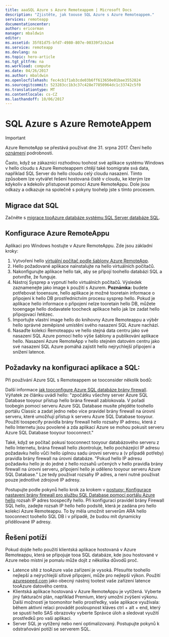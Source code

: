 ```yaml
---
title: aaaSQL Azure s Azure Remoteappem | Microsoft Docs
description: "Zjistěte, jak toouse SQL Azure s Azure Remoteappem."
services: remoteapp
documentationcenter: 
author: ericorman
manager: mbaldwin
editor: 
ms.assetid: 35f81d75-bfd7-4980-807e-00339f2cb2a4
ms.service: remoteapp
ms.devlang: na
ms.topic: hero-article
ms.tgt_pltfrm: na
ms.workload: compute
ms.date: 04/26/2017
ms.author: mbaldwin
ms.openlocfilehash: fec4cb1f1ab3cde03b6ff613650e01bae3552824
ms.sourcegitcommit: 523283cc1b3c37c428e77850964dc1c33742c5f0
ms.translationtype: MT
ms.contentlocale: cs-CZ
ms.lasthandoff: 10/06/2017
---
```

# <a name="sql-azure-with-azure-remoteapp"></a>SQL Azure s Azure RemoteAppem
> [!IMPORTANT]
> Azure RemoteApp se přestává používat dne 31. srpna 2017. Čtení hello [oznámení](https://go.microsoft.com/fwlink/?linkid=821148) podrobnosti.
> 
> 

Často, když se zákazníci rozhodnou toohost své aplikace systému Windows v hello cloudu s Azure Remoteappem chtějí také toomigrate svá data, například SQL Server do hello cloudu celý cloudu nasazení. Tímto způsobem lze vytvářet řešení hostovaná čistě v cloudu, ke kterým lze kdykoliv a kdekoliv přistupovat pomocí Azure RemoteAppu. Dole jsou odkazy a odkazuje na společně s pokyny toohelp jste s tímto procesem.  

## <a name="migrate-your-sql-data"></a>Migrace dat SQL
Začněte s [migrace tooAzure databáze systému SQL Server databáze SQL](../sql-database/sql-database-cloud-migrate.md). 

## <a name="configure-azure-remoteapp"></a>Konfigurace Azure RemoteAppu
Aplikaci pro Windows hostujte v Azure RemoteAppu. Zde jsou základní kroky:

1. Vytvoření hello [virtuální počítač podle šablony Azure RemoteApp](remoteapp-imageoptions.md). 
2. Hello požadované aplikace nainstalujte na hello virtuálních počítačů.
3. Nakonfigurujte aplikace hello tak, aby se připojí toohello databázi SQL a potvrďte, že funguje.
4. Nástroj Sysprep a vypnutí hello virtuálních počítačů. Výsledek zaznamenejte jako image k použití s Azurem. **Poznámka:** budete potřebovat tooensure, hello aplikace je možné tooretain informace o připojení k hello DB prostřednictvím procesu sysprep hello. Pokud je aplikace hello informace o připojení nelze tooretain hello DB, můžete tooengage hello dodavatele toocheck aplikace hello jak lze zadat hello připojovací řetězec.
5. Importujte vlastní image hello do knihovny Azure Remoteappu a výběr hello správné zeměpisné umístění svého nasazení SQL Azure nachází. 
6. Nasaďte kolekci Remoteappu ve hello stejná data centru jako své nasazení SQL Azure pomocí hello výše šablony a publikování aplikace hello. Nasazení Azure RemoteApp v hello stejném datovém centru jako své nasazení SQL Azure pomáhá zajistit hello nejrychlejší připojení a snížení latence. 

## <a name="app-and-sql-configuration-considerations"></a>Požadavky na konfiguraci aplikace a SQL:
Při používání Azure SQL s Remoteappem se tooconsider několik bodů:

Další informace [jak tooconfigure Azure SQL databáze brány firewall](../sql-database/sql-database-firewall-configure.md). Výňatek ze článku uvádí hello: "zpočátku všechny server Azure SQL Database tooyour přístup hello brána firewall zablokovala. V pořadí toobegin pomocí serveru Azure SQL Database musíte přejděte toohello portálu Classic a zadat jedno nebo více pravidel brány firewall na úrovni serveru, které umožňují přístup k serveru Azure SQL Database tooyour. Použití toospecify pravidla brány firewall hello rozsahy IP adresu, která z hello Internetu jsou povolené a zda aplikací Azure se mohou pokusit serveru Azure SQL Database tooyour tooconnect."

Také, když se počítač pokusí tooconnect tooyour databázového serveru z hello Internetu, brána firewall hello zkontroluje, hello pocházející IP adresu požadavku hello vůči hello úplnou sadu úrovni serveru a (v případě potřeby) pravidla brány firewall na úrovni databáze. "Pokud hello IP adresu požadavku hello je do jedné z hello rozsahů určených v hello pravidla brány firewall na úrovni serveru, připojení hello je uděleno tooyour serveru Azure SQL Database." Lze tedy používat rozsahy IP adres, a není nutné používat pouze jednotlivé zdrojové IP adresy.

Postupujte podle pokynů hello krok za krokem v [postupy: Konfigurace nastavení brány firewall pro službu SQL Database pomocí portálu Azure hello](../sql-database/sql-database-configure-firewall-settings.md) rozsah IP adres toospecify hello. Při konfiguraci pravidel brány Firewall SQL hello, zadejte rozsah IP hello hello podsítě, která je zadána pro hello kolekci Azure Remoteappu. To by měla umožnit serverům ARA hello tooconnect toohello SQL DB i v případě, že budou mít dynamicky přidělované IP adresy.

## <a name="troubleshooting"></a>Řešení potíží
Pokud dojde hello použití klientská aplikace hostovaná v Azure Remoteappu, která se připojuje tooa SQL databáze, kde jsou hostované v Azure nebo místní je pomalu může dojít z několika důvodů proč.  

* Latence sítě z tooAzure vaše zařízení je vysoká. Přesuňte toohello nejlepší a nejrychlejší síťové připojení, může pro nejlepší výkon. Použití [azurespeed.com](http://azurespeed.com/) jako obecný nástroj tootest vaše zařízení latence tooAzure datového centra.  
* Klientská aplikace hostovaná v Azure RemoteAppu je vytížená. Vyberte jiný fakturační plán, například Premium, který umožní zvýšení výkonu. Další možností je toomonitor hello prostředky, vaše aplikace využívala: během aktivní relaci provádět posloupnost kláves ctrl + alt + end, který se spustí hello SAS obrazovky vyberte Správce úloh a sledovat využití prostředků pro vaši aplikaci.
* Server SQL je vytížený nebo není optimalizovaný. Postupujte pokynů k odstraňování potíží se serverem SQL. 

